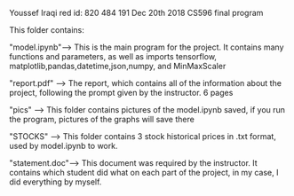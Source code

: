Youssef Iraqi 
red id: 820 484 191 
Dec 20th 2018
CS596 final program


This folder contains:

"model.ipynb"--> This is the main program for the project. It contains many functions and parameters, as well as imports tensorflow, matplotlib,pandas,datetime,json,numpy, and MinMaxScaler

"report.pdf" --> The report, which contains all of the information about the project, following the prompt given by the instructor. 
6 pages

"pics" --> This folder contains pictures of the model.ipynb saved, if you run the program, pictures of the graphs will save there

"STOCKS" --> This folder contains  3 stock historical prices in .txt format, used by model.ipynb to work.

"statement.doc"-->  This document was required by the instructor. It contains which student did what on each part of the project, in my case, I did everything by myself.


